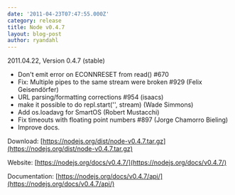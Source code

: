 ```yaml
---
date: '2011-04-23T07:47:55.000Z'
category: release
title: Node v0.4.7
layout: blog-post
author: ryandahl
---
```


2011.04.22, Version 0.4.7 (stable)

- Don't emit error on ECONNRESET from read() #670
- Fix: Multiple pipes to the same stream were broken #929 (Felix Geisendörfer)
- URL parsing/formatting corrections #954 (isaacs)
- make it possible to do repl.start('', stream) (Wade Simmons)
- Add os.loadavg for SmartOS (Robert Mustacchi)
- Fix timeouts with floating point numbers #897 (Jorge Chamorro Bieling)
- Improve docs.

Download: [https://nodejs.org/dist/node-v0.4.7.tar.gz](https://nodejs.org/dist/node-v0.4.7.tar.gz)

Website: [https://nodejs.org/docs/v0.4.7/](https://nodejs.org/docs/v0.4.7/)

Documentation: [https://nodejs.org/docs/v0.4.7/api/](https://nodejs.org/docs/v0.4.7/api/)
